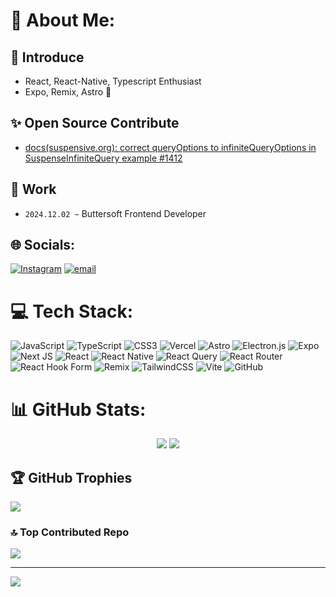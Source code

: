 # 💫 About Me:

## 🔮 Introduce

- React, React-Native, Typescript Enthusiast
- Expo, Remix, Astro 🥰

## ✨ Open Source Contribute

- [docs(suspensive.org): correct queryOptions to infiniteQueryOptions in SuspenseInfiniteQuery example #1412](https://github.com/toss/suspensive/pull/1412)

## 🚀 Work

- `2024.12.02 ~` Buttersoft Frontend Developer

## 🌐 Socials:
[![Instagram](https://img.shields.io/badge/Instagram-%23E4405F.svg?logo=Instagram&logoColor=white)](https://instagram.com/@caffhheiene) [![email](https://img.shields.io/badge/Email-D14836?logo=gmail&logoColor=white)](mailto:swarvy0826@naver.com) 

# 💻 Tech Stack:
![JavaScript](https://img.shields.io/badge/javascript-%23323330.svg?style=for-the-badge&logo=javascript&logoColor=%23F7DF1E) ![TypeScript](https://img.shields.io/badge/typescript-%23007ACC.svg?style=for-the-badge&logo=typescript&logoColor=white) ![CSS3](https://img.shields.io/badge/css3-%231572B6.svg?style=for-the-badge&logo=css3&logoColor=white) ![Vercel](https://img.shields.io/badge/vercel-%23000000.svg?style=for-the-badge&logo=vercel&logoColor=white) ![Astro](https://img.shields.io/badge/astro-%232C2052.svg?style=for-the-badge&logo=astro&logoColor=white) ![Electron.js](https://img.shields.io/badge/Electron-191970?style=for-the-badge&logo=Electron&logoColor=white) ![Expo](https://img.shields.io/badge/expo-1C1E24?style=for-the-badge&logo=expo&logoColor=#D04A37) ![Next JS](https://img.shields.io/badge/Next-black?style=for-the-badge&logo=next.js&logoColor=white) ![React](https://img.shields.io/badge/react-%2320232a.svg?style=for-the-badge&logo=react&logoColor=%2361DAFB) ![React Native](https://img.shields.io/badge/react_native-%2320232a.svg?style=for-the-badge&logo=react&logoColor=%2361DAFB) ![React Query](https://img.shields.io/badge/-React%20Query-FF4154?style=for-the-badge&logo=react%20query&logoColor=white) ![React Router](https://img.shields.io/badge/React_Router-CA4245?style=for-the-badge&logo=react-router&logoColor=white) ![React Hook Form](https://img.shields.io/badge/React%20Hook%20Form-%23EC5990.svg?style=for-the-badge&logo=reacthookform&logoColor=white) ![Remix](https://img.shields.io/badge/remix-%23000.svg?style=for-the-badge&logo=remix&logoColor=white) ![TailwindCSS](https://img.shields.io/badge/tailwindcss-%2338B2AC.svg?style=for-the-badge&logo=tailwind-css&logoColor=white) ![Vite](https://img.shields.io/badge/vite-%23646CFF.svg?style=for-the-badge&logo=vite&logoColor=white) ![GitHub](https://img.shields.io/badge/github-%23121011.svg?style=for-the-badge&logo=github&logoColor=white)

# 📊 GitHub Stats:
  
<div align="center">
  <img src="https://github-readme-stats.vercel.app/api?username=SWARVY&theme=vue&hide_border=true&include_all_commits=true&count_private=true" />
  <img src="https://nirzak-streak-stats.vercel.app/?user=SWARVY&theme=vue&hide_border=true" />
</div>

## 🏆 GitHub Trophies
![](https://github-profile-trophy.vercel.app/?username=SWARVY&theme=gruvbox&no-frame=false&no-bg=true&margin-w=4)

### 🔝 Top Contributed Repo
![](https://github-contributor-stats.vercel.app/api?username=SWARVY&limit=5&theme=dark&combine_all_yearly_contributions=true)

---
[![](https://visitcount.itsvg.in/api?id=SWARVY&icon=0&color=13)](https://visitcount.itsvg.in)

<!-- Proudly created with GPRM ( https://gprm.itsvg.in ) -->
